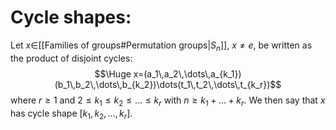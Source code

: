 
# Cycle shapes:

Let $x\in$[[Families of groups#Permutation groups|$S_n$]], $x\neq e$, be written as the product of disjoint cycles:$$\Huge x=(a_1\,a_2\,\dots\,a_{k_1})(b_1\,b_2\,\dots\,b_{k_2})\dots(t_1\,t_2\,\dots\,t_{k_r})$$where $r\geq1$ and $2\leq k_1\leq k_2\leq\dots\leq k_r$ with $n\geq k_1+\dots+k_r$. We then say that $x$ has cycle shape $[k_1,k_2,\dots,k_r]$.